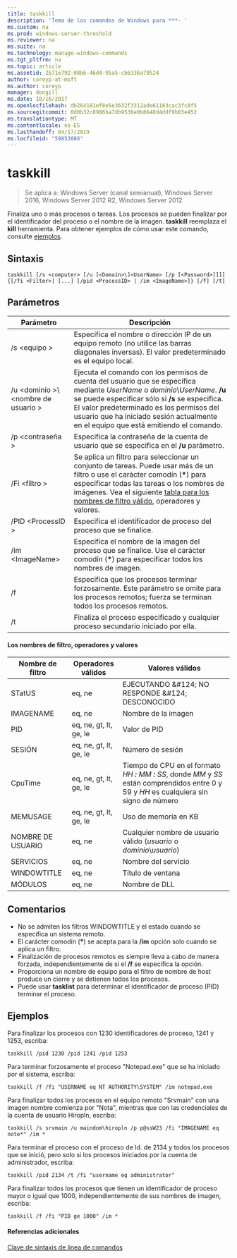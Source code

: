 ```yaml
---
title: taskkill
description: 'Tema de los comandos de Windows para ***- '
ms.custom: na
ms.prod: windows-server-threshold
ms.reviewer: na
ms.suite: na
ms.technology: manage-windows-commands
ms.tgt_pltfrm: na
ms.topic: article
ms.assetid: 2b71e792-08b6-46d4-95a5-cb6336a79524
author: coreyp-at-msft
ms.author: coreyp
manager: dongill
ms.date: 10/16/2017
ms.openlocfilehash: db264181ef8e5e3632f3312ade61183cac3fc8f5
ms.sourcegitcommit: 0d0b32c8986ba7db9536e0b8648d4ddf9b03e452
ms.translationtype: MT
ms.contentlocale: es-ES
ms.lasthandoff: 04/17/2019
ms.locfileid: "59853086"
---
```

# <a name="taskkill"></a>taskkill

>Se aplica a: Windows Server (canal semianual), Windows Server 2016, Windows Server 2012 R2, Windows Server 2012

Finaliza uno o más procesos o tareas. Los procesos se pueden finalizar por el identificador del proceso o el nombre de la imagen. **taskkill** reemplaza el **kill** herramienta.
Para obtener ejemplos de cómo usar este comando, consulte [ejemplos](#BKMK_examples).

## <a name="syntax"></a>Sintaxis
```
taskkill [/s <computer> [/u [<Domain>\]<UserName> [/p [<Password>]]]] {[/fi <Filter>] [...] [/pid <ProcessID> | /im <ImageName>]} [/f] [/t]
```
## <a name="parameters"></a>Parámetros
|Parámetro|Descripción|
|-------|--------|
|/s \<equipo >|Especifica el nombre o dirección IP de un equipo remoto (no utilice las barras diagonales inversas). El valor predeterminado es el equipo local.|
|/u \<dominio >\\\<nombre de usuario >|Ejecuta el comando con los permisos de cuenta del usuario que se especifica mediante *UserName* o *dominio*\\*UserName*. **/u** se puede especificar sólo si **/s** se especifica. El valor predeterminado es los permisos del usuario que ha iniciado sesión actualmente en el equipo que está emitiendo el comando.|
|/p \<contraseña >|Especifica la contraseña de la cuenta de usuario que se especifica en el **/u** parámetro.|
|/Fi \<filtro >|Se aplica un filtro para seleccionar un conjunto de tareas. Puede usar más de un filtro o use el carácter comodín (**\***) para especificar todas las tareas o los nombres de imágenes. Vea el siguiente [tabla para los nombres de filtro válido](#BKMK_table), operadores y valores.|
|/PID \<ProcessID >|Especifica el identificador de proceso del proceso que se finalice.|
|/im \<ImageName>|Especifica el nombre de la imagen del proceso que se finalice. Use el carácter comodín (**\***) para especificar todos los nombres de imagen.|
|/f|Especifica que los procesos terminar forzosamente. Este parámetro se omite para los procesos remotos; fuerza se terminan todos los procesos remotos.|
|/t|Finaliza el proceso especificado y cualquier proceso secundario iniciado por ella.|

#### <a name="BKMK_table"></a>Los nombres de filtro, operadores y valores
|Nombre de filtro|Operadores válidos|Valores válidos|
|--------|----------|----------|
|STatUS|eq, ne|EJECUTANDO &AMP;#124; NO RESPONDE &AMP;#124; DESCONOCIDO|
|IMAGENAME|eq, ne|Nombre de la imagen|
|PID|eq, ne, gt, lt, ge, le|Valor de PID|
|SESIÓN|eq, ne, gt, lt, ge, le|Número de sesión|
|CpuTime|eq, ne, gt, lt, ge, le|Tiempo de CPU en el formato *HH ***:*** MM ***:*** SS*, donde *MM* y *SS* están comprendidos entre 0 y 59 y *HH* es cualquiera sin signo de número|
|MEMUSAGE|eq, ne, gt, lt, ge, le|Uso de memoria en KB|
|NOMBRE DE USUARIO|eq, ne|Cualquier nombre de usuario válido (*usuario* o *dominio*\\*usuario*)|
|SERVICIOS|eq, ne|Nombre del servicio|
|WINDOWTITLE|eq, ne|Título de ventana|
|MÓDULOS|eq, ne|Nombre de DLL|

## <a name="remarks"></a>Comentarios
* No se admiten los filtros WINDOWTITLE y el estado cuando se especifica un sistema remoto.
* El carácter comodín (**\***) se acepta para la **/im** opción solo cuando se aplica un filtro.
* Finalización de procesos remotos es siempre lleva a cabo de manera forzada, independientemente de si el **/f** se especifica la opción.
* Proporciona un nombre de equipo para el filtro de nombre de host produce un cierre y se detienen todos los procesos.
* Puede usar **tasklist** para determinar el identificador de proceso (PID) terminar el proceso.

## <a name="examples"></a>Ejemplos
Para finalizar los procesos con 1230 identificadores de proceso, 1241 y 1253, escriba:
```
taskkill /pid 1230 /pid 1241 /pid 1253
```
Para terminar forzosamente el proceso "Notepad.exe" que se ha iniciado por el sistema, escriba:
```
taskkill /f /fi "USERNAME eq NT AUTHORITY\SYSTEM" /im notepad.exe
```
Para finalizar todos los procesos en el equipo remoto "Srvmain" con una imagen nombre comienza por "Nota", mientras que con las credenciales de la cuenta de usuario Hiropln, escriba:
```
taskkill /s srvmain /u maindom\hiropln /p p@ssW23 /fi "IMAGENAME eq note*" /im *
```
Para terminar el proceso con el proceso de Id. de 2134 y todos los procesos que se inició, pero solo si los procesos iniciados por la cuenta de administrador, escriba:
```
taskkill /pid 2134 /t /fi "username eq administrator"
```
Para finalizar todos los procesos que tienen un identificador de proceso mayor o igual que 1000, independientemente de sus nombres de imagen, escriba:
```
taskkill /f /fi "PID ge 1000" /im *
```

#### <a name="additional-references"></a>Referencias adicionales
[Clave de sintaxis de línea de comandos](command-line-syntax-key.md)

